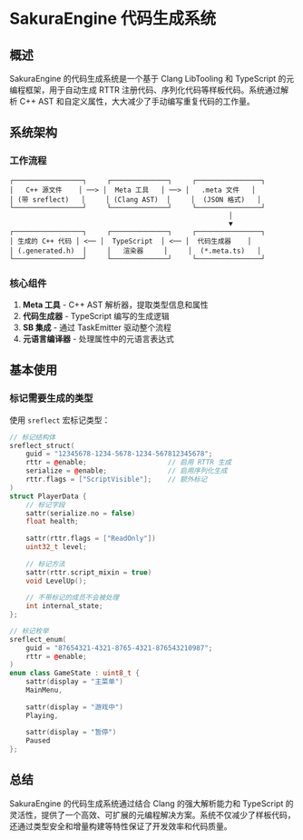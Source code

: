 # SakuraEngine 代码生成系统

## 概述

SakuraEngine 的代码生成系统是一个基于 Clang LibTooling 和 TypeScript 的元编程框架，用于自动生成 RTTR 注册代码、序列化代码等样板代码。系统通过解析 C++ AST 和自定义属性，大大减少了手动编写重复代码的工作量。

## 系统架构

### 工作流程

```
┌─────────────────┐     ┌──────────────┐     ┌────────────────┐
│   C++ 源文件    │ ──> │  Meta 工具   │ ──> │   .meta 文件   │
│ (带 sreflect)   │     │ (Clang AST)  │     │  (JSON 格式)   │
└─────────────────┘     └──────────────┘     └────────────────┘
                                                      │
                                                      ▼
┌─────────────────┐     ┌──────────────┐     ┌────────────────┐
│ 生成的 C++ 代码 │ <── │  TypeScript  │ <── │  代码生成器    │
│ (.generated.h)  │     │   渲染器     │     │  (*.meta.ts)   │
└─────────────────┘     └──────────────┘     └────────────────┘
```

### 核心组件

1. **Meta 工具** - C++ AST 解析器，提取类型信息和属性
2. **代码生成器** - TypeScript 编写的生成逻辑
3. **SB 集成** - 通过 TaskEmitter 驱动整个流程
4. **元语言编译器** - 处理属性中的元语言表达式

## 基本使用

### 标记需要生成的类型

使用 `sreflect` 宏标记类型：

```cpp
// 标记结构体
sreflect_struct(
    guid = "12345678-1234-5678-1234-567812345678";
    rttr = @enable;                    // 启用 RTTR 生成
    serialize = @enable;               // 启用序列化生成
    rttr.flags = ["ScriptVisible"];    // 额外标记
)
struct PlayerData {
    // 标记字段
    sattr(serialize.no = false)
    float health;
    
    sattr(rttr.flags = ["ReadOnly"])
    uint32_t level;
    
    // 标记方法
    sattr(rttr.script_mixin = true)
    void LevelUp();
    
    // 不带标记的成员不会被处理
    int internal_state;
};

// 标记枚举
sreflect_enum(
    guid = "87654321-4321-8765-4321-876543210987";
    rttr = @enable;
)
enum class GameState : uint8_t {
    sattr(display = "主菜单")
    MainMenu,
    
    sattr(display = "游戏中")
    Playing,
    
    sattr(display = "暂停")
    Paused
};
```

## 总结

SakuraEngine 的代码生成系统通过结合 Clang 的强大解析能力和 TypeScript 的灵活性，提供了一个高效、可扩展的元编程解决方案。系统不仅减少了样板代码，还通过类型安全和增量构建等特性保证了开发效率和代码质量。